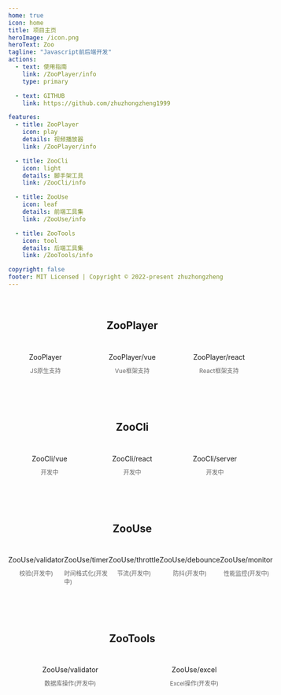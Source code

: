 ```yaml
---
home: true
icon: home
title: 项目主页
heroImage: /icon.png
heroText: Zoo
tagline: "Javascript前后端开发"
actions:
  - text: 使用指南
    link: /ZooPlayer/info
    type: primary

  - text: GITHUB
    link: https://github.com/zhuzhongzheng1999

features:
  - title: ZooPlayer
    icon: play
    details: 视频播放器
    link: /ZooPlayer/info

  - title: ZooCli
    icon: light
    details: 脚手架工具
    link: /ZooCli/info

  - title: ZooUse
    icon: leaf
    details: 前端工具集
    link: /ZooUse/info

  - title: ZooTools
    icon: tool
    details: 后端工具集
    link: /ZooTools/info

copyright: false
footer: MIT Licensed | Copyright © 2022-present zhuzhongzheng
---
```


<div style="display:flex;flex-direction:column;align-item:center">
  <div style="text-align:center;margin:20px 0;">
    <h2>ZooPlayer</h2>
  </div>
  <div style="display:flex;justify-content:space-between;padding-bottom:40px;">
    <div style="display:flex;flex-direction:column;align-items:center;width:30%">
      <div style="margin:5px 0px">ZooPlayer</div>
      <div style="margin:5px 0px;font-size:12px;color:#666;">JS原生支持</div>
    </div>
    <div style="display:flex;flex-direction:column;align-items:center;width:30%">
      <div style="margin:5px 0px">ZooPlayer/vue</div>
      <div style="margin:5px 0px;font-size:12px;color:#666;">Vue框架支持</div>
    </div>
    <div style="display:flex;flex-direction:column;align-items:center;width:30%">
      <div style="margin:5px 0px">ZooPlayer/react</div>
      <div style="margin:5px 0px;font-size:12px;color:#666;">React框架支持</div>
    </div>
  </div>
</div>


<div style="display:flex;flex-direction:column;align-item:center">
  <div style="text-align:center;margin:20px 0;">
    <h2>ZooCli</h2>
  </div>
  <div style="display:flex;justify-content:space-between;padding-bottom:40px;align-item:center">
    <div style="display:flex;flex-direction:column;align-items:center;width:100%">
      <div style="margin:5px 0px">ZooCli/vue</div>
      <div style="margin:5px 0px;font-size:12px;color:#666;">开发中</div>
    </div>
    <div style="display:flex;flex-direction:column;align-items:center;width:100%">
      <div style="margin:5px 0px">ZooCli/react</div>
      <div style="margin:5px 0px;font-size:12px;color:#666;">开发中</div>
    </div>
    <div style="display:flex;flex-direction:column;align-items:center;width:100%">
      <div style="margin:5px 0px">ZooCli/server</div>
      <div style="margin:5px 0px;font-size:12px;color:#666;">开发中</div>
    </div>
  </div>
</div>



<div style="display:flex;flex-direction:column;align-item:center">
  <div style="text-align:center;margin:20px 0;">
    <h2>ZooUse</h2>
  </div>
  <div style="display:flex;justify-content:space-between;padding-bottom:40px;align-item:center">
    <div style="display:flex;flex-direction:column;align-items:center;width:100%">
      <div style="margin:5px 0px">ZooUse/validator</div>
      <div style="margin:5px 0px;font-size:12px;color:#666;">校验(开发中)</div>
    </div>
    <div style="display:flex;flex-direction:column;align-items:center;width:100%">
      <div style="margin:5px 0px">ZooUse/timer</div>
      <div style="margin:5px 0px;font-size:12px;color:#666;">时间格式化(开发中)</div>
    </div>
    <div style="display:flex;flex-direction:column;align-items:center;width:100%">
      <div style="margin:5px 0px">ZooUse/throttle</div>
      <div style="margin:5px 0px;font-size:12px;color:#666;">节流(开发中)</div>
    </div>
    <div style="display:flex;flex-direction:column;align-items:center;width:100%">
      <div style="margin:5px 0px">ZooUse/debounce</div>
      <div style="margin:5px 0px;font-size:12px;color:#666;">防抖(开发中)</div>
    </div>
    <div style="display:flex;flex-direction:column;align-items:center;width:100%">
      <div style="margin:5px 0px">ZooUse/monitor</div>
      <div style="margin:5px 0px;font-size:12px;color:#666;">性能监控(开发中)</div>
    </div>
  </div>
</div>


<div style="display:flex;flex-direction:column;align-item:center">
  <div style="text-align:center;margin:20px 0;">
    <h2>ZooTools</h2>
  </div>
  <div style="display:flex;justify-content:space-between;padding-bottom:40px;align-item:center">
    <div style="display:flex;flex-direction:column;align-items:center;width:100%">
      <div style="margin:5px 0px">ZooUse/validator</div>
      <div style="margin:5px 0px;font-size:12px;color:#666;">数据库操作(开发中)</div>
    </div>
    <div style="display:flex;flex-direction:column;align-items:center;width:100%">
      <div style="margin:5px 0px">ZooUse/excel</div>
      <div style="margin:5px 0px;font-size:12px;color:#666;">Excel操作(开发中)</div>
    </div>
  </div>
</div>